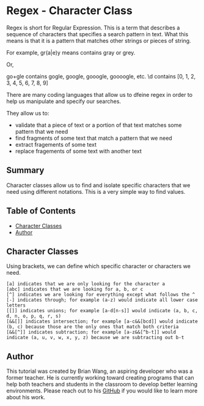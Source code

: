 # Regex - Character Class

Regex is short for Regular Expression. This is a term that describes a sequence of characters that specifies a search pattern in text. What this means is that it is a pattern that matches other strings or pieces of string. 

For example, gr(a|e)y means contains gray or grey. 

Or,

go+gle contains gogle, google, gooogle, goooogle, etc.
\d contains [0, 1, 2, 3, 4, 5, 6, 7, 8, 9]

There are many coding languages that allow us to dfeine regex in order to help us manipulate and specify our searches.

They allow us to: 
- validate that a piece of text or a portion of that text matches some pattern that we need 
- find fragments of some text that match a pattern that we need
- extract fragements of some text
- replace fragements of some text with another text

## Summary

Character classes allow us to find and isolate specific characters that we need using different notations. This is a very simple way to find values.

## Table of Contents

- [Character Classes](#character-classes)
- [Author](#author)

## Character Classes

Using brackets, we can define which specific character or characters we need. 

```
[a] indicates that we are only looking for the character a
[abc] indicates that we are looking for a, b, or c
[^] indicates we are looking for everything except what follows the ^
[-] indicates through; for example (a-z) would indicate all lower case letters
[[]] indicates unions; for example [a-d[n-s]] would indicate (a, b, c, d, n, o, p, q, r, s)
[&&[]] indicates intersection; for example [a-c&&[bcd]] would indicate (b, c) because those are the only ones that match both criteria
[&&[^]] indicates subtraction; for example [a-z&&[^b-t]] would indicate (a, u, v, w, x, y, z) because we are subtracting out b-t

```

## Author

This tutorial was created by Brian Wang, an aspiring developer who was a former teacher. He is currently working toward creating programs that can help both teachers and students in the classroom to develop better learning environments. Please reach out to his [GitHub](https://www.github.com/wangbrian26) if you would like to learn more about his work.

